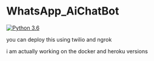 # WhatsApp_AiChatBot
[![Python 3.6](https://img.shields.io/badge/python-3.6-blue.svg)](https://www.python.org/downloads/release/python-360/)   

<p>you can deploy this using twilio and ngrok</p>
i am actually working on the docker and heroku versions
